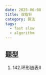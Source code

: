 ```yaml
---
date: 2025-06-08
title: 双指针
category: 算法
tags:
  - fast slow
  - algorithm
---
```


## 题型

1. 142.环形链表II
